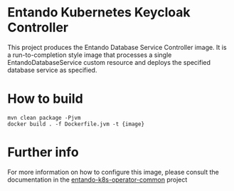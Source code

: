 # Entando Kubernetes Keycloak Controller

This project produces the Entando Database Service Controller image. It is a run-to-completion style image
that processes a single EntandoDatabaseService custom resource and deploys the specified database service as specified.

# How to build

```
mvn clean package -Pjvm
docker build . -f Dockerfile.jvm -t {image}
```

# Further info

For more information on how to configure this image, please consult the documentation in the [entando-k8s-operator-common](https://github.com/entando-k8s/entando-k8s-operator-common) project
